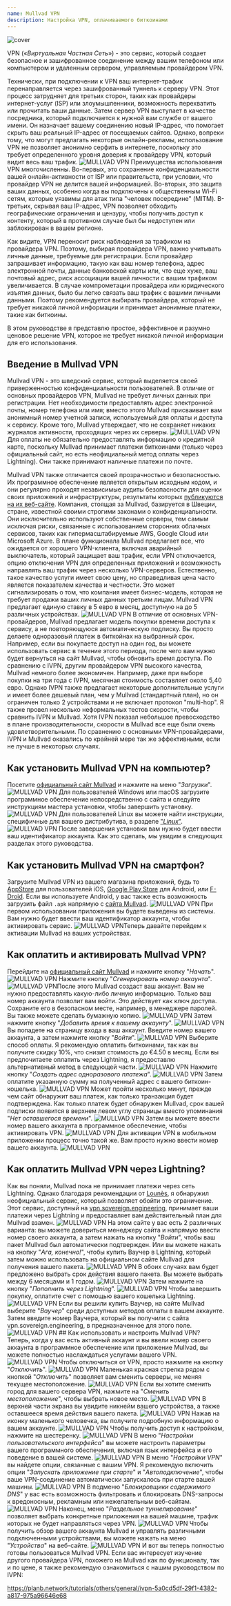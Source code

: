 ```yaml
---
name: Mullvad VPN
description: Настройка VPN, оплачиваемого биткоинами
---
```

![cover](assets/cover.webp)

VPN («*Виртуальная Частная Сеть*») - это сервис, который создает безопасное и зашифрованное соединение между вашим телефоном или компьютером и удаленным сервером, управляемым провайдером VPN.

Технически, при подключении к VPN ваш интернет-трафик перенаправляется через зашифрованный туннель к серверу VPN. Этот процесс затрудняет для третьих сторон, таких как провайдеры интернет-услуг (ISP) или злоумышленники, возможность перехватить или прочитать ваши данные. Затем сервер VPN выступает в качестве посредника, который подключается к нужной вам службе от вашего имени. Он назначает вашему соединению новый IP-адрес, что помогает скрыть ваш реальный IP-адрес от посещаемых сайтов. Однако, вопреки тому, что могут предлагать некоторые онлайн-рекламы, использование VPN не позволяет анонимно серфить в интернете, поскольку это требует определенного уровня доверия к провайдеру VPN, который видит весь ваш трафик.
![MULLVAD VPN](assets/fr/01.webp)
Преимущества использования VPN многочисленны. Во-первых, это сохранение конфиденциальности вашей онлайн-активности от ISP или правительств, при условии, что провайдер VPN не делится вашей информацией. Во-вторых, это защита ваших данных, особенно когда вы подключены к общественным Wi-Fi сетям, которые уязвимы для атак типа "человек посередине" (MITM). В-третьих, скрывая ваш IP-адрес, VPN позволяет обходить географические ограничения и цензуру, чтобы получить доступ к контенту, который в противном случае был бы недоступен или заблокирован в вашем регионе.

Как видите, VPN переносит риск наблюдения за трафиком на провайдера VPN. Поэтому, выбирая провайдера VPN, важно учитывать личные данные, требуемые для регистрации. Если провайдер запрашивает информацию, такую как ваш номер телефона, адрес электронной почты, данные банковской карты или, что еще хуже, ваш почтовый адрес, риск ассоциации вашей личности с вашим трафиком увеличивается. В случае компрометации провайдера или юридического изъятия данных, было бы легко связать ваш трафик с вашими личными данными. Поэтому рекомендуется выбирать провайдера, который не требует никакой личной информации и принимает анонимные платежи, такие как биткоины.

В этом руководстве я представлю простое, эффективное и разумно ценовое решение VPN, которое не требует никакой личной информации для его использования.

## Введение в Mullvad VPN
Mullvad VPN - это шведский сервис, который выделяется своей приверженностью конфиденциальности пользователей. В отличие от основных провайдеров VPN, Mullvad не требует личных данных при регистрации. Нет необходимости предоставлять адрес электронной почты, номер телефона или имя; вместо этого Mullvad присваивает вам анонимный номер учетной записи, используемый для оплаты и доступа к сервису. Кроме того, Mullvad утверждает, что не сохраняет никаких журналов активности, проходящих через их серверы.
![MULLVAD VPN](assets/notext/02.webp)
Для оплаты не обязательно предоставлять информацию о кредитной карте, поскольку Mullvad принимает платежи биткоинами (только через официальный сайт, но есть неофициальный метод оплаты через Lightning). Они также принимают наличные платежи по почте.

Mullvad VPN также отличается своей прозрачностью и безопасностью. Их программное обеспечение является открытым исходным кодом, и они регулярно проходят независимые аудиты безопасности для оценки своих приложений и инфраструктуры, результаты которых [публикуются на их веб-сайте](https://mullvad.net/fr/blog/tag/audits). Компания, стоящая за Mullvad, базируется в Швеции, стране, известной своими строгими законами о конфиденциальности. Они исключительно используют собственные серверы, тем самым исключая риски, связанные с использованием сторонних облачных сервисов, таких как гипермасштабируемые AWS, Google Cloud или Microsoft Azure.
В плане функционала Mullvad предлагает все, что ожидается от хорошего VPN-клиента, включая аварийный выключатель, который защищает ваш трафик, если VPN отключается, опцию отключения VPN для определенных приложений и возможность направлять ваш трафик через несколько VPN-серверов.
Естественно, такое качество услуги имеет свою цену, но справедливая цена часто является показателем качества и честности. Это может сигнализировать о том, что компания имеет бизнес-модель, которая не требует продажи ваших личных данных третьим лицам. Mullvad VPN предлагает единую ставку в 5 евро в месяц, доступную на до 5 различных устройствах.
![MULLVAD VPN](assets/notext/03.webp)
В отличие от основных VPN-провайдеров, Mullvad предлагает модель покупки времени доступа к сервису, а не повторяющуюся автоматическую подписку. Вы просто делаете одноразовый платеж в биткойнах на выбранный срок. Например, если вы покупаете доступ на один год, вы можете использовать сервис в течение этого периода, после чего вам нужно будет вернуться на сайт Mullvad, чтобы обновить время доступа.
По сравнению с IVPN, другим провайдером VPN высокого качества, Mullvad немного более экономичен. Например, даже при выборе покупки на три года с IVPN, месячная стоимость составляет около 5,40 евро. Однако IVPN также предлагает некоторые дополнительные услуги и имеет более дешевый план, чем у Mullvad (стандартный план), но он ограничен только 2 устройствами и не включает протокол "multi-hop".
Я также провел несколько неформальных тестов скорости, чтобы сравнить IVPN и Mullvad. Хотя IVPN показал небольшое превосходство в плане производительности, скорости в Mullvad все еще были очень удовлетворительными. По сравнению с основными VPN-провайдерами, IVPN и Mullvad оказались по крайней мере так же эффективными, если не лучше в некоторых случаях.

## Как установить Mullvad VPN на компьютер?

Посетите [официальный сайт Mullvad](https://mullvad.net/en/download/) и нажмите на меню "*Загрузки*".
![MULLVAD VPN](assets/notext/04.webp)
Для пользователей Windows или macOS загрузите программное обеспечение непосредственно с сайта и следуйте инструкциям мастера установки, чтобы завершить установку.
![MULLVAD VPN](assets/notext/05.webp)
Для пользователей Linux вы можете найти инструкции, специфичные для вашего дистрибутива, в разделе ["*Linux*"](https://mullvad.net/en/download/vpn/linux).
![MULLVAD VPN](assets/notext/06.webp)
После завершения установки вам нужно будет ввести ваш идентификатор аккаунта. Как это сделать, мы увидим в следующих разделах этого руководства.

## Как установить Mullvad VPN на смартфон?

Загрузите Mullvad VPN из вашего магазина приложений, будь то [AppStore](https://apps.apple.com/us/app/mullvad-vpn/id1488466513) для пользователей iOS, [Google Play Store](https://play.google.com/store/apps/details?id=net.mullvad.mullvadvpn) для Android, или [F-Droid](https://f-droid.org/packages/net.mullvad.mullvadvpn/). Если вы используете Android, у вас также есть возможность загрузить файл `.apk` напрямую с [сайта Mullvad](https://mullvad.net/en/download/vpn/android).
![MULLVAD VPN](assets/notext/07.webp)
При первом использовании приложения вы будете выведены из системы. Вам нужно будет ввести ваш идентификатор аккаунта, чтобы активировать сервис.
![MULLVAD VPN](assets/notext/08.webp)Теперь давайте перейдем к активации Mullvad на ваших устройствах.

## Как оплатить и активировать Mullvad VPN?

Перейдите на [официальный сайт Mullvad](https://mullvad.net/) и нажмите кнопку "*Начать*".
![MULLVAD VPN](assets/notext/09.webp)
Нажмите кнопку "*Сгенерировать номер аккаунта*".
![MULLVAD VPN](assets/notext/10.webp)После этого Mullvad создаст ваш аккаунт. Вам не нужно предоставлять какую-либо личную информацию. Только ваш номер аккаунта позволит вам войти. Это действует как ключ доступа. Сохраните его в безопасном месте, например, в менеджере паролей. Вы также можете сделать бумажную копию.
![MULLVAD VPN](assets/notext/11.webp)
Затем нажмите кнопку "*Добавить время к вашему аккаунту*".
![MULLVAD VPN](assets/notext/12.webp)
Вы попадете на страницу входа в ваш аккаунт. Введите номер вашего аккаунта, а затем нажмите кнопку "*Войти*".
![MULLVAD VPN](assets/notext/13.webp)
Выберите способ оплаты. Я рекомендую оплатить биткоинами, так как вы получите скидку 10%, что снизит стоимость до €4.50 в месяц. Если вы предпочитаете оплатить через Lightning, я предоставлю альтернативный метод в следующей части.
![MULLVAD VPN](assets/notext/14.webp)
Нажмите кнопку "*Создать адрес одноразового платежа*".
![MULLVAD VPN](assets/notext/15.webp)
Затем оплатите указанную сумму на полученный адрес с вашего биткоин-кошелька.
![MULLVAD VPN](assets/notext/16.webp)
Может пройти несколько минут, прежде чем сайт обнаружит ваш платеж, как только транзакция будет подтверждена. Как только платеж будет обнаружен Mullvad, срок вашей подписки появится в верхнем левом углу страницы вместо упоминания "*Нет оставшегося времени*".
![MULLVAD VPN](assets/notext/17.webp)
Затем вы можете ввести номер вашего аккаунта в программное обеспечение, чтобы активировать VPN.
![MULLVAD VPN](assets/notext/18.webp)
Для активации VPN в мобильном приложении процесс точно такой же. Вам просто нужно ввести номер вашего аккаунта.
![MULLVAD VPN](assets/notext/19.webp)
## Как оплатить Mullvad VPN через Lightning?

Как вы поняли, Mullvad пока не принимает платежи через сеть Lightning. Однако благодаря рекомендации от [Lounès](https://x.com/louneskmt), я обнаружил неофициальный сервис, который позволяет обойти это ограничение. Этот сервис, доступный на [vpn.sovereign.engineering](https://vpn.sovereign.engineering/), принимает ваши платежи через Lightning и предоставляет вам действительный план для Mullvad взамен.
![MULLVAD VPN](assets/notext/20.webp)
На этом сайте у вас есть 2 различных варианта: вы можете довериться менеджеру сайта и напрямую ввести номер своего аккаунта, а затем нажать на кнопку "*Войти*", чтобы ваш пакет Mullvad был автоматически подтвержден. Или вы можете нажать на кнопку "*Ага, конечно!*", чтобы купить Ваучер в Lightning, который затем можно использовать на официальном сайте Mullvad для получения вашего пакета. ![MULLVAD VPN](assets/notext/21.webp) В обоих случаях вам будет предложено выбрать срок действия вашего пакета. Вы можете выбрать между 6 месяцами и 1 годом. ![MULLVAD VPN](assets/notext/22.webp) Затем нажмите на кнопку "*Пополнить через Lightning*". ![MULLVAD VPN](assets/notext/23.webp) Чтобы завершить покупку, оплатите счет с помощью вашего кошелька Lightning. ![MULLVAD VPN](assets/notext/24.webp) Если вы решили купить Ваучер, на сайте Mullvad выберите "*Ваучер*" среди доступных методов оплаты в вашем аккаунте. Затем введите номер Ваучера, который вы получили с сайта vpn.sovereign.engineering, в предназначенное для этого поле. ![MULLVAD VPN](assets/notext/25.webp) ## Как использовать и настроить Mullvad VPN?
Теперь, когда у вас есть активный аккаунт и вы ввели номер своего аккаунта в программное обеспечение или приложение Mullvad, вы можете полностью наслаждаться услугами вашего VPN. ![MULLVAD VPN](assets/notext/26.webp) Чтобы отключиться от VPN, просто нажмите на кнопку "*Отключить*". ![MULLVAD VPN](assets/notext/27.webp) Маленькая красная стрелка рядом с кнопкой "*Отключить*" позволяет вам сменить серверы, не меняя текущее местоположение. ![MULLVAD VPN](assets/notext/28.webp) Если вы хотите сменить город для вашего сервера VPN, нажмите на "*Сменить местоположение*", чтобы выбрать новое место. ![MULLVAD VPN](assets/notext/29.webp) В верхней части экрана вы увидите никнейм вашего устройства, а также оставшееся время действия вашего пакета. ![MULLVAD VPN](assets/notext/30.webp) Нажав на иконку маленького человечка, вы получите подробную информацию о вашем аккаунте. ![MULLVAD VPN](assets/notext/31.webp) Чтобы получить доступ к настройкам, нажмите на шестеренку. ![MULLVAD VPN](assets/notext/32.webp) В меню "*Настройки пользовательского интерфейса*" вы можете настроить параметры вашего программного обеспечения, включая язык интерфейса и его поведение в вашей системе. ![MULLVAD VPN](assets/notext/33.webp) В меню "*Настройки VPN*" вы найдете опции, связанные с вашим VPN. Я рекомендую включить опции "*Запускать приложение при старте*" и "*Автоподключение*", чтобы ваше VPN-соединение автоматически запускалось при старте вашей машины.
![MULLVAD VPN](assets/notext/34.webp) В подменю "*Блокировщики содержимого DNS*" у вас есть возможность фильтровать и блокировать DNS-запросы к вредоносным, рекламным или нежелательным веб-сайтам.
![MULLVAD VPN](assets/notext/35.webp)
Наконец, меню "*Раздельное туннелирование*" позволяет выбрать конкретные приложения на вашей машине, трафик которых не будет направляться через VPN.
![MULLVAD VPN](assets/notext/36.webp)
Чтобы получить обзор вашего аккаунта Mullvad и управлять различными подключенными устройствами, вы можете нажать на меню "*Устройства*" на веб-сайте.
![MULLVAD VPN](assets/notext/37.webp) И вот вы теперь полностью готовы пользоваться Mullvad VPN. Если вас интересует изучение другого провайдера VPN, похожего на Mullvad как по функционалу, так и по цене, я также рекомендую ознакомиться с нашим руководством по IVPN:

https://planb.network/tutorials/others/general/ivpn-5a0cd5df-29f1-4382-a817-975a96646e68
